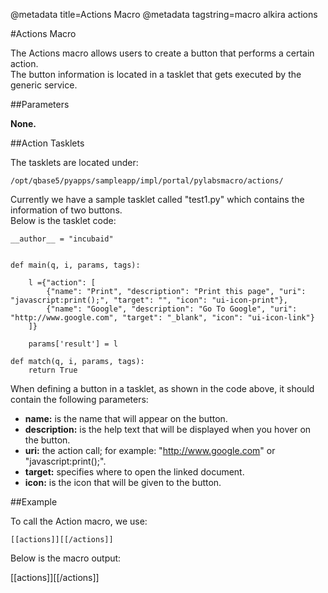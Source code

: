 @metadata title=Actions Macro
@metadata tagstring=macro alkira actions

#Actions Macro

The Actions macro allows users to create a button that performs a certain action.   
The button information is located in a tasklet that gets executed by the generic service.

##Parameters

__None.__

##Action Tasklets

The tasklets are located under:

    /opt/qbase5/pyapps/sampleapp/impl/portal/pylabsmacro/actions/

Currently we have a sample tasklet called "test1.py" which contains the information of two buttons.   
Below is the tasklet code:

    __author__ = "incubaid"


    def main(q, i, params, tags):

        l ={"action": [
            {"name": "Print", "description": "Print this page", "uri": "javascript:print();", "target": "", "icon": "ui-icon-print"},
            {"name": "Google", "description": "Go To Google", "uri": "http://www.google.com", "target": "_blank", "icon": "ui-icon-link"}
        ]}

        params['result'] = l

    def match(q, i, params, tags):
        return True

When defining a button in a tasklet, as shown in the code above, it should contain the following parameters:

* __name:__ is the name that will appear on the button.
* __description:__ is the help text that will be displayed when you hover on the button.
* __uri:__ the action call; for example: "http://www.google.com" or "javascript:print();".
* __target:__ specifies where to open the linked document.
* __icon:__ is the icon that will be given to the button.

##Example

To call the Action macro, we use:

    [[actions]][[/actions]]

Below is the macro output:

[[actions]][[/actions]]


